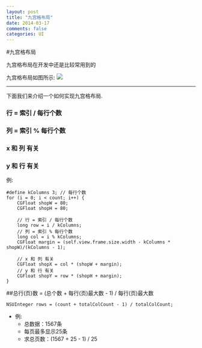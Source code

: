 ```yaml
---
layout: post
title: "九宫格布局"
date: 2014-03-17
comments: false
categories: UI
---
```


#九宫格布局

九宫格布局在开发中还是比较常用到的

九宫格布局如图所示:
![](https://dn-zhunjiee.qbox.me/Snip20151019_2.png)

---

下面我们来介绍一个如何实现九宫格布局.

### 行 = 索引 / 每行个数
### 列 = 索引 % 每行个数

### x 和 列 有关
### y 和 行 有关

例:

```objc
#define kColumns 3; // 每行个数
for (i = 0; i < count; i++) {
    CGFloat shopW = 80;
    CGFloat shopH = 80;
    
    // 行 = 索引 / 每行个数
    long row = i / kColumns;
    // 列 = 索引 % 每行个数
    long col = i % kColumns;
    CGFloat margin = (self.view.frame.size.width - kColumns * shopW)/(kColumns - 1);
    
    // x 和 列 有关
    CGFloat shopX = col * (shopW + margin);
    // y 和 行 有关
    CGFloat shopY = row * (shopH + margin);    
}

```


##总行(页)数 = (总个数 + 每行(页)最大数 - 1) / 每行(页)最大数

```
NSUInteger rows = (count + totalColCount - 1) / totalColCount;
```
- 例:
	- 总数据：1567条
    - 每页最多显示25条
    - 求总页数：(1567 + 25 - 1) / 25
